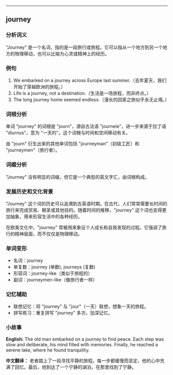 
---------------
## journey
### 分析词义
"Journey" 是一个名词，指的是一段旅行或旅程。它可以指从一个地方到另一个地方的物理移动，也可以比喻为心灵或精神上的经历。

### 例句
1. We embarked on a journey across Europe last summer.（去年夏天，我们开始了穿越欧洲的旅程。）
2. Life is a journey, not a destination.（生活是一场旅程，而非终点。）
3. The long journey home seemed endless.（漫长的回家之旅似乎永无止境。）

### 词根分析
单词 "journey" 的词根是 "journ"，源自古法语 "journeie"，进一步来源于拉丁语 "diurnus"，意为 "一天的"。这个词根与时间和空间移动有关。

由 "journ" 衍生出来的其他单词包括 "journeyman"（初级工匠）和 "journeymen"（旅行者）。

### 词缀分析
"Journey" 没有明显的词缀，但它是一个典型的英文字汇，由词根构成。

### 发展历史和文化背景
"Journey" 这个词的历史可以追溯到古英语时期。在古代，人们常常需要长时间的旅行来完成贸易、朝圣或其他目的。随着时间的推移，"journey" 这个词也变得更加抽象，用来形容生活中的各种经历。

在欧美文化中，"journey" 常被用来象征个人成长和自我发现的过程。它强调了旅行的精神层面，而不仅仅是物理移动。

### 单词变形
- 名词：journey
- 单复数：journey (单数), journeys (复数)
- 形容词：journey-like（类似于旅程的）
- 副词：journeymen-like（像旅行者一样）

### 记忆辅助
- 联想记忆：将 "journey" 与 "jour"（一天）联想，想象一天的旅程。
- 拼写练习：重复拼写 "journey" 多次，加深记忆。

### 小故事
**English:**
The old man embarked on a journey to find peace. Each step was slow and deliberate, his mind filled with memories. Finally, he reached a serene lake, where he found tranquility.

**中文翻译：**
老者踏上了一段寻找平静的旅程。每一步都缓慢而坚定，他的心中充满了回忆。最后，他到达了一个宁静的湖泊，在那里找到了宁静。

